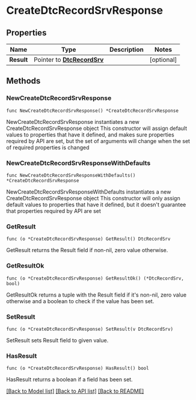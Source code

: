 # CreateDtcRecordSrvResponse

## Properties

Name | Type | Description | Notes
------------ | ------------- | ------------- | -------------
**Result** | Pointer to [**DtcRecordSrv**](DtcRecordSrv.md) |  | [optional] 

## Methods

### NewCreateDtcRecordSrvResponse

`func NewCreateDtcRecordSrvResponse() *CreateDtcRecordSrvResponse`

NewCreateDtcRecordSrvResponse instantiates a new CreateDtcRecordSrvResponse object
This constructor will assign default values to properties that have it defined,
and makes sure properties required by API are set, but the set of arguments
will change when the set of required properties is changed

### NewCreateDtcRecordSrvResponseWithDefaults

`func NewCreateDtcRecordSrvResponseWithDefaults() *CreateDtcRecordSrvResponse`

NewCreateDtcRecordSrvResponseWithDefaults instantiates a new CreateDtcRecordSrvResponse object
This constructor will only assign default values to properties that have it defined,
but it doesn't guarantee that properties required by API are set

### GetResult

`func (o *CreateDtcRecordSrvResponse) GetResult() DtcRecordSrv`

GetResult returns the Result field if non-nil, zero value otherwise.

### GetResultOk

`func (o *CreateDtcRecordSrvResponse) GetResultOk() (*DtcRecordSrv, bool)`

GetResultOk returns a tuple with the Result field if it's non-nil, zero value otherwise
and a boolean to check if the value has been set.

### SetResult

`func (o *CreateDtcRecordSrvResponse) SetResult(v DtcRecordSrv)`

SetResult sets Result field to given value.

### HasResult

`func (o *CreateDtcRecordSrvResponse) HasResult() bool`

HasResult returns a boolean if a field has been set.


[[Back to Model list]](../README.md#documentation-for-models) [[Back to API list]](../README.md#documentation-for-api-endpoints) [[Back to README]](../README.md)



